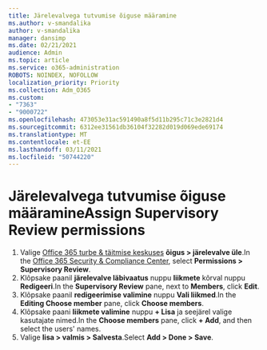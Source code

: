 ```yaml
---
title: Järelevalvega tutvumise õiguse määramine
ms.author: v-smandalika
author: v-smandalika
manager: dansimp
ms.date: 02/21/2021
audience: Admin
ms.topic: article
ms.service: o365-administration
ROBOTS: NOINDEX, NOFOLLOW
localization_priority: Priority
ms.collection: Adm_O365
ms.custom:
- "7363"
- "9000722"
ms.openlocfilehash: 473053e31ac591490a8f5d11b295c71c3e2821d4
ms.sourcegitcommit: 6312ee31561db36104f32282d019d069ede69174
ms.translationtype: MT
ms.contentlocale: et-EE
ms.lasthandoff: 03/11/2021
ms.locfileid: "50744220"
---
```

# <a name="assign-supervisory-review-permissions"></a><span data-ttu-id="499d6-102">Järelevalvega tutvumise õiguse määramine</span><span class="sxs-lookup"><span data-stu-id="499d6-102">Assign Supervisory Review permissions</span></span>

1. <span data-ttu-id="499d6-103">Valige [Office 365 turbe & täitmise keskuses](https://sip.protection.office.com/homepage) **õigus > järelevalve üle**.</span><span class="sxs-lookup"><span data-stu-id="499d6-103">In the [Office 365 Security & Compliance Center](https://sip.protection.office.com/homepage), select **Permissions > Supervisory Review**.</span></span>
2. <span data-ttu-id="499d6-104">Klõpsake paanil **järelevalve läbivaatus** nuppu **liikmete** kõrval nuppu **Redigeeri**.</span><span class="sxs-lookup"><span data-stu-id="499d6-104">In the **Supervisory Review** pane, next to **Members**, click **Edit**.</span></span>
3. <span data-ttu-id="499d6-105">Klõpsake paanil **redigeerimise valimine** nuppu **Vali liikmed**.</span><span class="sxs-lookup"><span data-stu-id="499d6-105">In the **Editing Choose member** pane, click **Choose members**.</span></span>
4. <span data-ttu-id="499d6-106">Klõpsake paani **liikmete valimine** nuppu **+ Lisa** ja seejärel valige kasutajate nimed.</span><span class="sxs-lookup"><span data-stu-id="499d6-106">In the **Choose members** pane, click **+ Add**, and then select the users' names.</span></span>
5. <span data-ttu-id="499d6-107">Valige **lisa > valmis > Salvesta**.</span><span class="sxs-lookup"><span data-stu-id="499d6-107">Select **Add > Done > Save**.</span></span>